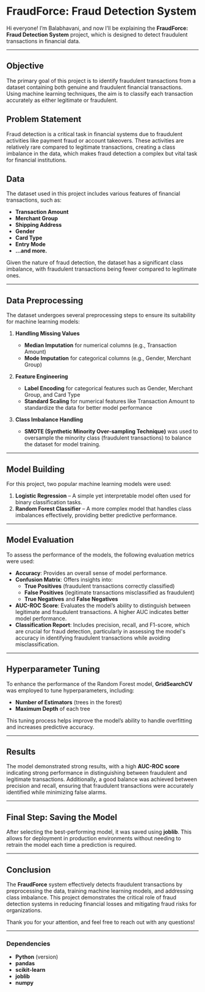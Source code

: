 # FraudForce: Fraud Detection System

Hi everyone! I’m Balabhavani, and now I’ll be explaining the **FraudForce: Fraud Detection System** project, which is designed to detect fraudulent transactions in financial data.

---

## Objective
The primary goal of this project is to identify fraudulent transactions from a dataset containing both genuine and fraudulent financial transactions. Using machine learning techniques, the aim is to classify each transaction accurately as either legitimate or fraudulent.

## Problem Statement
Fraud detection is a critical task in financial systems due to fraudulent activities like payment fraud or account takeovers. These activities are relatively rare compared to legitimate transactions, creating a class imbalance in the data, which makes fraud detection a complex but vital task for financial institutions.

## Data
The dataset used in this project includes various features of financial transactions, such as:
- **Transaction Amount**
- **Merchant Group**
- **Shipping Address**
- **Gender**
- **Card Type**
- **Entry Mode**
- **...and more.**

Given the nature of fraud detection, the dataset has a significant class imbalance, with fraudulent transactions being fewer compared to legitimate ones.

---

## Data Preprocessing
The dataset undergoes several preprocessing steps to ensure its suitability for machine learning models:

1. **Handling Missing Values**
   - **Median Imputation** for numerical columns (e.g., Transaction Amount)
   - **Mode Imputation** for categorical columns (e.g., Gender, Merchant Group)

2. **Feature Engineering**
   - **Label Encoding** for categorical features such as Gender, Merchant Group, and Card Type
   - **Standard Scaling** for numerical features like Transaction Amount to standardize the data for better model performance

3. **Class Imbalance Handling**
   - **SMOTE (Synthetic Minority Over-sampling Technique)** was used to oversample the minority class (fraudulent transactions) to balance the dataset for model training.

---

## Model Building
For this project, two popular machine learning models were used:

1. **Logistic Regression** – A simple yet interpretable model often used for binary classification tasks.
2. **Random Forest Classifier** – A more complex model that handles class imbalances effectively, providing better predictive performance.

---

## Model Evaluation
To assess the performance of the models, the following evaluation metrics were used:

- **Accuracy**: Provides an overall sense of model performance.
- **Confusion Matrix**: Offers insights into:
  - **True Positives** (fraudulent transactions correctly classified)
  - **False Positives** (legitimate transactions misclassified as fraudulent)
  - **True Negatives** and **False Negatives**
- **AUC-ROC Score**: Evaluates the model’s ability to distinguish between legitimate and fraudulent transactions. A higher AUC indicates better model performance.
- **Classification Report**: Includes precision, recall, and F1-score, which are crucial for fraud detection, particularly in assessing the model's accuracy in identifying fraudulent transactions while avoiding misclassification.

---

## Hyperparameter Tuning
To enhance the performance of the Random Forest model, **GridSearchCV** was employed to tune hyperparameters, including:
- **Number of Estimators** (trees in the forest)
- **Maximum Depth** of each tree

This tuning process helps improve the model’s ability to handle overfitting and increases predictive accuracy.

---

## Results
The model demonstrated strong results, with a high **AUC-ROC score** indicating strong performance in distinguishing between fraudulent and legitimate transactions. Additionally, a good balance was achieved between precision and recall, ensuring that fraudulent transactions were accurately identified while minimizing false alarms.

---

## Final Step: Saving the Model
After selecting the best-performing model, it was saved using **joblib**. This allows for deployment in production environments without needing to retrain the model each time a prediction is required.

---

## Conclusion
The **FraudForce** system effectively detects fraudulent transactions by preprocessing the data, training machine learning models, and addressing class imbalance. This project demonstrates the critical role of fraud detection systems in reducing financial losses and mitigating fraud risks for organizations.

Thank you for your attention, and feel free to reach out with any questions!

---

### Dependencies
- **Python** (version)
- **pandas**
- **scikit-learn**
- **joblib**
- **numpy**


